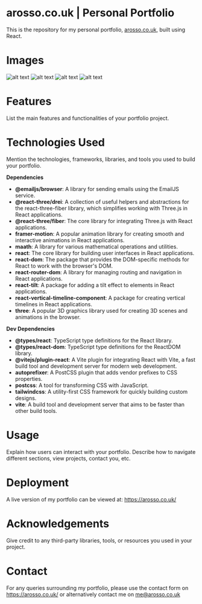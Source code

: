 # arosso.co.uk | Personal Portfolio
This is the repository for my personal portfolio, [arosso.co.uk](https://arosso.co.uk/), built using React. 

# Images
![alt text](https://i.imgur.com/j2EcCGc.jpg) ![alt text](https://i.imgur.com/FKQTKlc.jpeg) ![alt text](https://i.imgur.com/bfuegbm.jpeg) ![alt text](https://i.imgur.com/9mRvXWq.jpeg)

# Features
List the main features and functionalities of your portfolio project.

# Technologies Used
Mention the technologies, frameworks, libraries, and tools you used to build your portfolio.

  **Dependencies**
  * **@emailjs/browser**: A library for sending emails using the EmailJS service.
  * **@react-three/drei**: A collection of useful helpers and abstractions for the react-three-fiber library, which simplifies working with Three.js in React applications.
  * **@react-three/fiber**: The core library for integrating Three.js with React applications.
  * **framer-motion**: A popular animation library for creating smooth and interactive animations in React applications.
  * **maath**: A library for various mathematical operations and utilities.
  * **react**: The core library for building user interfaces in React applications.
  * **react-dom**: The package that provides the DOM-specific methods for React to work with the browser's DOM.
  * **react-router-dom**: A library for managing routing and navigation in React applications.
  * **react-tilt**: A package for adding a tilt effect to elements in React applications.
  * **react-vertical-timeline-component**: A package for creating vertical timelines in React applications.
  * **three**: A popular 3D graphics library used for creating 3D scenes and animations in the browser.

  **Dev Dependencies**
  * **@types/react**: TypeScript type definitions for the React library.
  * **@types/react-dom**: TypeScript type definitions for the ReactDOM library.
  * **@vitejs/plugin-react**: A Vite plugin for integrating React with Vite, a fast build tool and development server for modern web development.
  * **autoprefixer**: A PostCSS plugin that adds vendor prefixes to CSS properties.
  * **postcss**: A tool for transforming CSS with JavaScript.
  * **tailwindcss**: A utility-first CSS framework for quickly building custom designs.
  * **vite**: A build tool and development server that aims to be faster than other build tools.

# Usage
Explain how users can interact with your portfolio. Describe how to navigate different sections, view projects, contact you, etc.

# Deployment
A live version of my portfolio can be viewed at: https://arosso.co.uk/

# Acknowledgements
Give credit to any third-party libraries, tools, or resources you used in your project.

# Contact
For any queries surrounding my portfolio, please use the contact form on https://arosso.co.uk/ or alternatively contact me on me@arosso.co.uk



